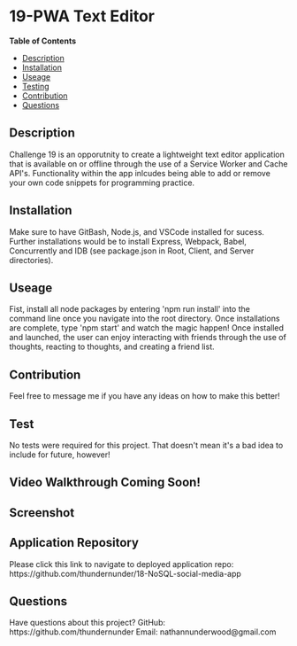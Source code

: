<h1>19-PWA Text Editor</h1> 

<strong>Table of Contents</strong>
* [Description](#description)
* [Installation](#installation)
* [Useage](#useage)
* [Testing](#test)
* [Contribution](#contribution)
* [Questions](#questions)

<h2>Description</h2>
<p>Challenge 19 is an opporutnity to create a lightweight text editor application that is available on or offline through the use of a Service Worker and Cache API's. Functionality within the app inlcudes being able to add or remove your own code snippets for programming practice.</p> 

<h2>Installation</h2>
<p>Make sure to have GitBash, Node.js, and VSCode installed for sucess. Further installations would be to install Express, Webpack, Babel, Concurrently and IDB (see package.json in Root, Client, and Server directories).</p>

<h2>Useage</h2>
<p>Fist, install all node packages by entering 'npm run install' into the command line once you navigate into the root directory. Once installations are complete, type 'npm start' and watch the magic happen! Once installed and launched, the user can enjoy interacting with friends through the use of thoughts, reacting to thoughts, and creating a friend list.</p>

<h2>Contribution</h2>
<p>Feel free to message me if you have any ideas on how to make this better!</p>

<h2>Test</h2>
<p>No tests were required for this project. That doesn't mean it's a bad idea to include for future, however!</p>

<h2>Video Walkthrough Coming Soon!</h2>

<h2>Screenshot</h2>

<h2>Application Repository</h2>
<p>Please click this link to navigate to deployed application repo: https://github.com/thundernunder/18-NoSQL-social-media-app</p>

<h2>Questions</h2>
<p>Have questions about this project?
GitHub: https://github.com/thundernunder
Email: nathannunderwood@gmail.com</p>
